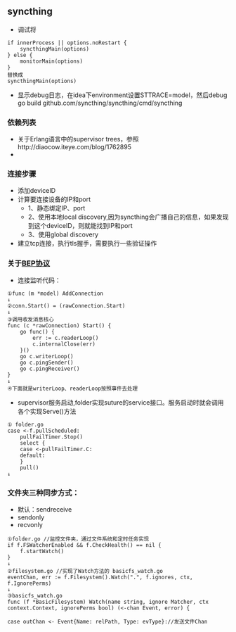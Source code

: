 ## syncthing

+ 调试将
```$xslt
if innerProcess || options.noRestart {
    syncthingMain(options)
} else {
    monitorMain(options)
}
替换成
syncthingMain(options)
```

+ 显示debug日志，在idea下environment设置STTRACE=model，然后debug go build github.com/syncthing/syncthing/cmd/syncthing 

### 依赖列表
+ 关于Erlang语言中的supervisor trees，参照http://diaocow.iteye.com/blog/1762895
+ 

### 连接步骤
+ 添加deviceID
+ 计算要连接设备的IP和port
    + 1、静态绑定IP、port
    + 2、使用本地local discovery,因为syncthing会广播自己的信息，如果发现到这个deviceID，则就能找到IP和port
    + 3、使用global discovery
+ 建立tcp连接，执行tls握手，需要执行一些验证操作

### 关于[BEP协议](BEP.md)
+ 连接监听代码：
```$xslt
①func (m *model) AddConnection
↓
②conn.Start() = (rawConnection.Start)
↓
③调用收发消息核心
func (c *rawConnection) Start() {
	go func() {
		err := c.readerLoop()
		c.internalClose(err)
	}()
	go c.writerLoop()
	go c.pingSender()
	go c.pingReceiver()
}
↓
④下面就是writerLoop、readerLoop按照事件去处理
```

+ supervisor服务启动,folder实现suture的service接口。服务启动时就会调用各个实现Serve()方法
```$xslt
① folder.go
case <-f.pullScheduled:
    pullFailTimer.Stop()
    select {
    case <-pullFailTimer.C:
    default:
    }
    pull()
↓

```

### 文件夹三种同步方式：
+ 默认：sendreceive
+ sendonly
+ recvonly
```$xslt
①folder.go //监控文件夹，通过文件系统和定时任务实现
if f.FSWatcherEnabled && f.CheckHealth() == nil {
    f.startWatch()
}
↓
②filesystem.go //实现了Watch方法的 basicfs_watch.go
eventChan, err := f.Filesystem().Watch(".", f.ignores, ctx, f.IgnorePerms)
↓
③basicfs_watch.go
func (f *BasicFilesystem) Watch(name string, ignore Matcher, ctx context.Context, ignorePerms bool) (<-chan Event, error) {

case outChan <- Event{Name: relPath, Type: evType}://发送文件Chan


```